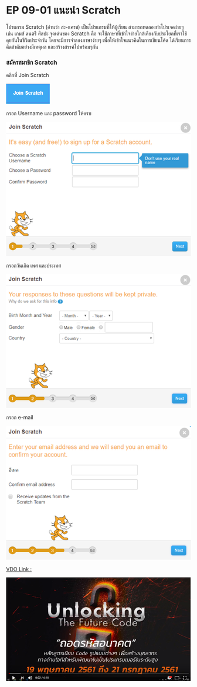 # EP 09-01 แนะนำ Scratch

  โปรแกรม Scratch (อ่านว่า สะ-แครช) 
  เป็นโปรแกรมที่ให้ผู้เรียน สามารถทดลองทำโปรเจคง่ายๆ เช่น เกมส์ ดนตรี ศิลปะ 
  จุดเด่นของ Scratch คือ จะใช้ภาษาที่เข้าใจง่ายใกล้เคียงกับประโยคที่เราใช้คุยกันในชีวิตประจำวัน
  โดยจะมีการจำลองภาษาง่ายๆ เพื่อให้เข้าใจแนวคิดในการเขียนโค้ด
  ได้เรียนการคิดลำดับอย่างมีเหตุผล และสร้างสรรค์ไปพร้อมๆกัน  
  

### สมัครสมาชิก Scratch

คลิกที่ Join Scratch  

![](images/EP09/090101.PNG)

กรอก Username และ password ให้ครบ  

![](images/EP09/090102.PNG)  

กรอกวันเกิด เพศ และประเทศ

![](images/EP09/090103.PNG)  

กรอก e-mail  

![](images/EP09/090104.PNG)  

[VDO Link : ](https://youtu.be/1yrYHTNRGjs)

[![IMAGE ALT TEXT HERE](images/EP09/Items.PNG)](https://youtu.be/1yrYHTNRGjs)

